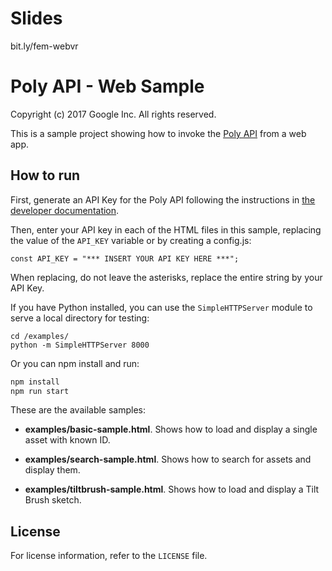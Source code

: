 # Slides

bit.ly/fem-webvr

# Poly API - Web Sample

Copyright (c) 2017 Google Inc. All rights reserved.

This is a sample project showing how to invoke the
[Poly API](https://developers.google.com/poly) from
a web app.

## How to run

First, generate an API Key for the Poly API following the instructions in [the
developer documentation](https://developers.google.com/poly/develop).

Then, enter your API key in each of the HTML files in this sample, replacing
the value of the `API_KEY` variable or by creating a config.js:

    const API_KEY = "*** INSERT YOUR API KEY HERE ***";
    
    
When replacing, do not leave the asterisks, replace the entire string by
your API Key.

If you have Python installed, you can use the `SimpleHTTPServer` module
to serve a local directory for testing:

    cd /examples/
    python -m SimpleHTTPServer 8000

Or you can npm install and run:

```bash
npm install
npm run start
```
These are the available samples:

* **examples/basic-sample.html**. Shows how to load and display a single asset
  with known ID.

* **examples/search-sample.html**. Shows how to search for assets and display them.

* **examples/tiltbrush-sample.html**. Shows how to load and display a Tilt Brush sketch.

## License

For license information, refer to the `LICENSE` file.

